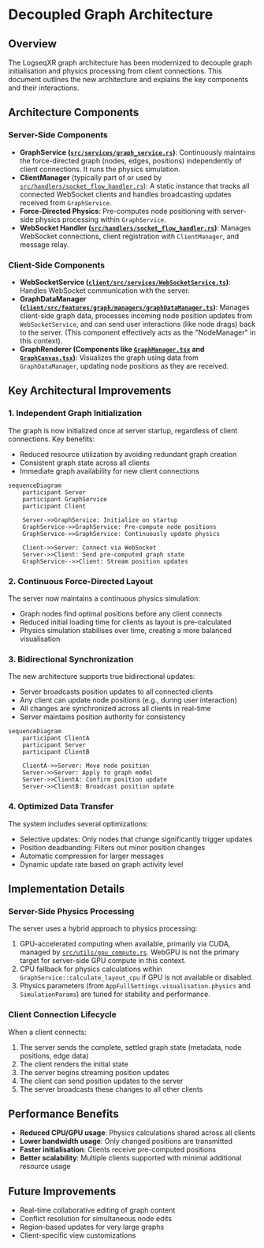 # Decoupled Graph Architecture

## Overview

The LogseqXR graph architecture has been modernized to decouple graph initialisation and physics processing from client connections. This document outlines the new architecture and explains the key components and their interactions.

## Architecture Components

### Server-Side Components

-   **GraphService ([`src/services/graph_service.rs`](../../src/services/graph_service.rs))**: Continuously maintains the force-directed graph (nodes, edges, positions) independently of client connections. It runs the physics simulation.
-   **ClientManager** (typically part of or used by [`src/handlers/socket_flow_handler.rs`](../../src/handlers/socket_flow_handler.rs)): A static instance that tracks all connected WebSocket clients and handles broadcasting updates received from `GraphService`.
-   **Force-Directed Physics**: Pre-computes node positioning with server-side physics processing within `GraphService`.
-   **WebSocket Handler ([`src/handlers/socket_flow_handler.rs`](../../src/handlers/socket_flow_handler.rs))**: Manages WebSocket connections, client registration with `ClientManager`, and message relay.

### Client-Side Components

-   **WebSocketService ([`client/src/services/WebSocketService.ts`](../../client/src/services/WebSocketService.ts))**: Handles WebSocket communication with the server.
-   **GraphDataManager ([`client/src/features/graph/managers/graphDataManager.ts`](../../client/src/features/graph/managers/graphDataManager.ts))**: Manages client-side graph data, processes incoming node position updates from `WebSocketService`, and can send user interactions (like node drags) back to the server. (This component effectively acts as the "NodeManager" in this context).
-   **GraphRenderer (Components like [`GraphManager.tsx`](../../client/src/features/graph/components/GraphManager.tsx) and [`GraphCanvas.tsx`](../../client/src/features/graph/components/GraphCanvas.tsx))**: Visualizes the graph using data from `GraphDataManager`, updating node positions as they are received.

## Key Architectural Improvements

### 1. Independent Graph Initialization

The graph is now initialized once at server startup, regardless of client connections. Key benefits:

- Reduced resource utilization by avoiding redundant graph creation
- Consistent graph state across all clients
- Immediate graph availability for new client connections

```mermaid
sequenceDiagram
    participant Server
    participant GraphService
    participant Client
    
    Server->>GraphService: Initialize on startup
    GraphService->>GraphService: Pre-compute node positions
    GraphService->>GraphService: Continuously update physics
    
    Client->>Server: Connect via WebSocket
    Server->>Client: Send pre-computed graph state
    GraphService-->>Client: Stream position updates
```

### 2. Continuous Force-Directed Layout

The server now maintains a continuous physics simulation:

- Graph nodes find optimal positions before any client connects
- Reduced initial loading time for clients as layout is pre-calculated
- Physics simulation stabilises over time, creating a more balanced visualisation

### 3. Bidirectional Synchronization

The new architecture supports true bidirectional updates:

- Server broadcasts position updates to all connected clients
- Any client can update node positions (e.g., during user interaction)
- All changes are synchronized across all clients in real-time
- Server maintains position authority for consistency

```mermaid
sequenceDiagram
    participant ClientA
    participant Server
    participant ClientB
    
    ClientA->>Server: Move node position
    Server->>Server: Apply to graph model
    Server->>ClientA: Confirm position update
    Server->>ClientB: Broadcast position update
```

### 4. Optimized Data Transfer

The system includes several optimizations:

- Selective updates: Only nodes that change significantly trigger updates
- Position deadbanding: Filters out minor position changes
- Automatic compression for larger messages
- Dynamic update rate based on graph activity level

## Implementation Details

### Server-Side Physics Processing

The server uses a hybrid approach to physics processing:

1.  GPU-accelerated computing when available, primarily via CUDA, managed by [`src/utils/gpu_compute.rs`](../../src/utils/gpu_compute.rs). WebGPU is not the primary target for server-side GPU compute in this context.
2.  CPU fallback for physics calculations within `GraphService::calculate_layout_cpu` if GPU is not available or disabled.
3.  Physics parameters (from `AppFullSettings.visualisation.physics` and `SimulationParams`) are tuned for stability and performance.

### Client Connection Lifecycle

When a client connects:
1. The server sends the complete, settled graph state (metadata, node positions, edge data)
2. The client renders the initial state
3. The server begins streaming position updates
4. The client can send position updates to the server
5. The server broadcasts these changes to all other clients

## Performance Benefits

- **Reduced CPU/GPU usage**: Physics calculations shared across all clients
- **Lower bandwidth usage**: Only changed positions are transmitted
- **Faster initialisation**: Clients receive pre-computed positions
- **Better scalability**: Multiple clients supported with minimal additional resource usage

## Future Improvements

- Real-time collaborative editing of graph content
- Conflict resolution for simultaneous node edits
- Region-based updates for very large graphs
- Client-specific view customizations